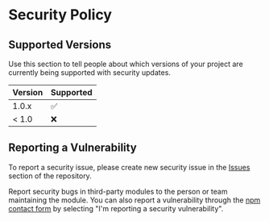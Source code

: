 # Security Policy

## Supported Versions

Use this section to tell people about which versions of your project are
currently being supported with security updates.

| Version | Supported          |
|---------| ------------------ |
| 1.0.x   | :white_check_mark: |
| < 1.0   | :x:                |

## Reporting a Vulnerability

To report a security issue, please create new security issue in the [Issues](https://github.com/acronis/ui-component-library/issues/new/choose) section of the repository.

Report security bugs in third-party modules to the person or team maintaining the module. 
You can also report a vulnerability through the [npm contact form](https://www.npmjs.com/support) by selecting "I'm reporting a security vulnerability".
